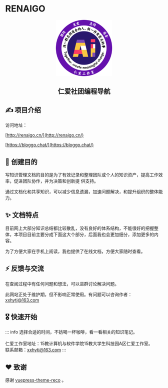 <h1 align="left">RENAIGO</h1>

<p align="center"><a href="http://renaigo.cn/" target="_blank" rel="noopener noreferrer"><img width="180" src="./logo.png" alt="logo"></a></p>

<h2 align="center">仁爱社团编程导航</h2>

## ✍️ 项目介绍

访问地址：

[http://renaigo.cn/](http://renaigo.cn/)

[https://bloggo.chat/](https://bloggo.chat/)


## 🎉 创建目的

写知识管理文档的目的是为了有效记录和整理团队或个人的知识资产，提高工作效率，促进团队协作，并为决策和创新提
供支持。

通过文档化和共享知识，可以减少信息遗漏，加速问题解决，和提升组织的整体能力。


## ✨ 文档特点

目前网上大部分知识总结都比较散乱，没有良好的体系结构，不能很好的把握整体，本项目目前主要分成下面这大个部分，后面我也会更加细分，添加更多的内容。


为了方便大家在手机上阅读，我也提供了在线文档，方便大家随时查看。


## ⚡ 反馈与交流

在查阅过程中有任何问题和想法，可以进群讨论解决问题。

此网站正处于维护期，但不影响正常使用。有问题可以咨询作者：xxhyti@163.com


## 🎖 快速开始

::: info
选择合适的时间，不妨喝一杯咖啡，看一看相关的知识笔记。
<br/>
<br/>
仁爱工作室地址：15教计算机与软件学院15教大学生科技园A区仁爱工作室。
<br/>
联系邮箱：xxhyti@163.com
:::

## ❤️ 致谢

感谢 [vuepress-theme-reco](https://vuepress-theme-reco.recoluan.com/) 。


